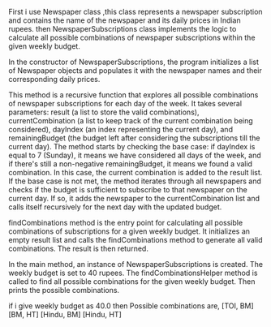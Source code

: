 First i use Newspaper class ,this class represents a newspaper subscription and contains the name of the newspaper and its daily prices in Indian rupees.
then NewspaperSubscriptions class implements the logic to calculate all possible combinations of newspaper subscriptions within the given weekly budget.

In the constructor of NewspaperSubscriptions, the program initializes a list of Newspaper objects and populates it with the newspaper names and their corresponding daily prices.

This method is a recursive function that explores all possible combinations of newspaper subscriptions for each day of the week.
It takes several parameters: result (a list to store the valid combinations), currentCombination (a list to keep track of the current combination being considered), dayIndex (an index representing the current day), and remainingBudget (the budget left after considering the subscriptions till the current day).
The method starts by checking the base case: if dayIndex is equal to 7 (Sunday), it means we have considered all days of the week, and if there's still a non-negative remainingBudget, it means we found a valid combination. In this case, the current combination is added to the result list.
If the base case is not met, the method iterates through all newspapers and checks if the budget is sufficient to subscribe to that newspaper on the current day. If so, it adds the newspaper to the currentCombination list and calls itself recursively for the next day with the updated budget.

findCombinations method is the entry point for calculating all possible combinations of subscriptions for a given weekly budget.
It initializes an empty result list and calls the findCombinations method to generate all valid combinations. The result is then returned.

In the main method, an instance of NewspaperSubscriptions is created.
The weekly budget is set to 40 rupees.
The 
findCombinationsHelper  method is called to find all possible combinations for the given weekly budget.
Then prints the possible combinations.

if i give weekly budget as 40.0 then Possible combinations are,
[TOI, BM]
[BM, HT]
[Hindu, BM]
[Hindu, HT]
